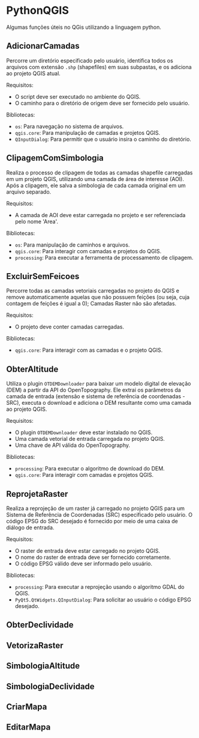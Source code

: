 # PythonQGIS

Algumas funções úteis no QGis utilizando a linguagem python.

## AdicionarCamadas

Percorre um diretório especificado pelo usuário, identifica todos os arquivos com extensão `.shp` (shapefiles) em suas subpastas, e os adiciona ao projeto QGIS atual.

Requisitos:
- O script deve ser executado no ambiente do QGIS.
- O caminho para o diretório de origem deve ser fornecido pelo usuário.

Bibliotecas:
- `os`: Para navegação no sistema de arquivos.
- `qgis.core`: Para manipulação de camadas e projetos QGIS.
- `QInputDialog`: Para permitir que o usuário insira o caminho do diretório.

## ClipagemComSimbologia

Realiza o processo de clipagem de todas as camadas shapefile carregadas em um projeto QGIS, utilizando uma camada de área de interesse (AOI). Após a clipagem, ele salva a simbologia de cada camada original em um arquivo separado.

Requisitos:
- A camada de AOI deve estar carregada no projeto e ser referenciada pelo nome 'Area'.

Bibliotecas:
- `os`: Para manipulação de caminhos e arquivos.
- `qgis.core`: Para interagir com camadas e projetos do QGIS.
- `processing`: Para executar a ferramenta de processamento de clipagem.

## ExcluirSemFeicoes

Percorre todas as camadas vetoriais carregadas no projeto do QGIS e remove automaticamente aquelas que não possuem feições (ou seja, cuja contagem de feições é igual a 0);
Camadas Raster não são afetadas.

Requisitos:
- O projeto deve conter camadas carregadas.

Bibliotecas:
- `qgis.core`: Para interagir com as camadas e o projeto QGIS.

## ObterAltitude

Utiliza o plugin `OTDEMDownloader` para baixar um modelo digital de elevação (DEM) a partir da API do OpenTopography. Ele extrai os parâmetros da camada de entrada (extensão e sistema de referência de coordenadas - SRC), executa o download e adiciona o DEM resultante como uma camada ao projeto QGIS.

Requisitos:
- O plugin `OTDEMDownloader` deve estar instalado no QGIS.
- Uma camada vetorial de entrada carregada no projeto QGIS.
- Uma chave de API válida do OpenTopography.

Bibliotecas:
- `processing`: Para executar o algoritmo de download do DEM.
- `qgis.core`: Para interagir com camadas e projetos QGIS.

## ReprojetaRaster

Realiza a reprojeção de um raster já carregado no projeto QGIS para um Sistema de Referência de Coordenadas (SRC) especificado pelo usuário. O código EPSG do SRC desejado é fornecido por meio de uma caixa de diálogo de entrada.

Requisitos:
- O raster de entrada deve estar carregado no projeto QGIS.
- O nome do raster de entrada deve ser fornecido corretamente.
- O código EPSG válido deve ser informado pelo usuário.

Bibliotecas:
- `processing`: Para executar a reprojeção usando o algoritmo GDAL do QGIS.
- `PyQt5.QtWidgets.QInputDialog`: Para solicitar ao usuário o código EPSG desejado.

## ObterDeclividade


## VetorizaRaster


## SimbologiaAltitude


## SimbologiaDeclividade


## CriarMapa


## EditarMapa
